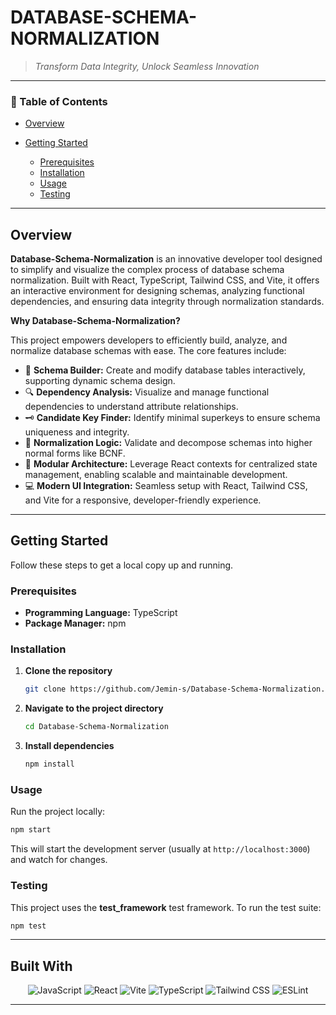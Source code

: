 # DATABASE-SCHEMA-NORMALIZATION

> *Transform Data Integrity, Unlock Seamless Innovation*

&#x20;&#x20;

---

### 🚀 Table of Contents

* [Overview](#overview)
* [Getting Started](#getting-started)

  * [Prerequisites](#prerequisites)
  * [Installation](#installation)
  * [Usage](#usage)
  * [Testing](#testing)

---

## Overview

**Database-Schema-Normalization** is an innovative developer tool designed to simplify and visualize the complex process of database schema normalization. Built with React, TypeScript, Tailwind CSS, and Vite, it offers an interactive environment for designing schemas, analyzing functional dependencies, and ensuring data integrity through normalization standards.

**Why Database-Schema-Normalization?**

This project empowers developers to efficiently build, analyze, and normalize database schemas with ease. The core features include:

* 🌱 **Schema Builder:** Create and modify database tables interactively, supporting dynamic schema design.
* 🔍 **Dependency Analysis:** Visualize and manage functional dependencies to understand attribute relationships.
* 🗝️ **Candidate Key Finder:** Identify minimal superkeys to ensure schema uniqueness and integrity.
* 🔄 **Normalization Logic:** Validate and decompose schemas into higher normal forms like BCNF.
* 🧩 **Modular Architecture:** Leverage React contexts for centralized state management, enabling scalable and maintainable development.
* 💻 **Modern UI Integration:** Seamless setup with React, Tailwind CSS, and Vite for a responsive, developer-friendly experience.

---

## Getting Started

Follow these steps to get a local copy up and running.

### Prerequisites

* **Programming Language:** TypeScript
* **Package Manager:** npm

### Installation

1. **Clone the repository**

   ```bash
   git clone https://github.com/Jemin-s/Database-Schema-Normalization.git
   ```
2. **Navigate to the project directory**

   ```bash
   cd Database-Schema-Normalization
   ```
3. **Install dependencies**

   ```bash
   npm install
   ```

### Usage

Run the project locally:

```bash
npm start
```

This will start the development server (usually at `http://localhost:3000`) and watch for changes.

### Testing

This project uses the **test\_framework** test framework. To run the test suite:

```bash
npm test
```

---

## Built With

<p align="center">
  <img src="https://img.shields.io/badge/JavaScript-F7DF1E?style=flat&logo=javascript&logoColor=black" alt="JavaScript" />
  <img src="https://img.shields.io/badge/React-61DAFB?style=flat&logo=react&logoColor=white" alt="React" />
  <img src="https://img.shields.io/badge/Vite-646CFF?style=flat&logo=vite&logoColor=white" alt="Vite" />
  <img src="https://img.shields.io/badge/TypeScript-3178C6?style=flat&logo=typescript&logoColor=white" alt="TypeScript" />
  <img src="https://img.shields.io/badge/Tailwind_CSS-06B6D4?style=flat&logo=tailwind-css&logoColor=white" alt="Tailwind CSS" />
  <img src="https://img.shields.io/badge/ESLint-4B3263?style=flat&logo=eslint&logoColor=white" alt="ESLint" />
</p>

---
